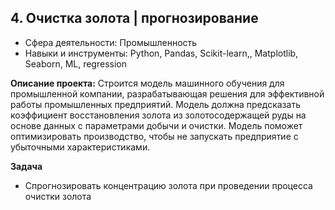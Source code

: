 ## 4. Очистка золота | прогнозирование 

- Сфера деятельности: Промышленность
- Навыки и инструменты: Python, Pandas, Scikit-learn,, Matplotlib, Seaborn, ML, regression

**Описание проекта:**
Строится модель машинного обучения для промышленной компании, разрабатывающая решения для эффективной работы промышленных предприятий. Модель должна предсказать коэффициент восстановления золота из золотосодержащей руды на основе данных с параметрами добычи и очистки. Модель поможет оптимизировать производство, чтобы не запускать предприятие с убыточными характеристиками.

**Задача**
- Спрогнозировать концентрацию золота при проведении процесса очистки золота
